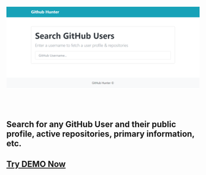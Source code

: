 <p align="center"><img src="https://github.com/Monika171/Github-HUNTER/blob/master/screenshots/landing-page.png" width="800"></p>
<br>
<br> 
<p align="center"> <h2>Search for any GitHub User and their public profile, active repositories, primary information, etc.</h2></p>
<p align="center">

<a href="https://github-hunter.monika171.repl.co/">
<h2>Try DEMO Now</h2>
</a>

</p>


